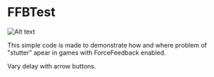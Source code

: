 # FFBTest

![Alt text](https://user-images.githubusercontent.com/65772648/101981080-5b93f800-3c7b-11eb-9e62-388156e34f33.png)

This simple code is made to demonstrate how and where problem of "stutter" apear in games with ForceFeedback enabled.

Vary delay with arrow buttons.
